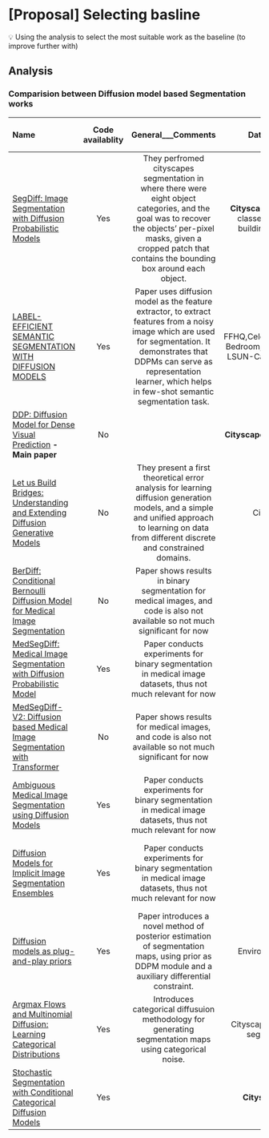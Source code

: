 # [Proposal] Selecting basline
    

:bulb: Using the analysis to select the most suitable work as the baseline (to improve further with)

  
## Analysis 
 
### Comparision between Diffusion model based Segmentation works 

    
| Name                                                                                                                                                                                | Code availablity |                                                      General___Comments                                                       |                          Dataset used                           |  Published or not   |     Performance (in mIoU, of cityscapes)     |                             Input modality                             |
|:----------------------------------------------------------------------------------------------------------------------------------------------------------------------------------- |:----------------:|:-----------------------------------------------------------------------------------------------------------------------------:|:---------------------------------------------------------------:|:-------------------:|:--------------------------------------------------------------:|:----------------------------------------------------------------------:|
| [SegDiff: Image Segmentation with Diffusion Probabilistic Models](https://arxiv.org/pdf/2112.00390.pdf)                                                                           |       Yes        |  They perfromed cityscapes segmentation in where there were eight object categories, and the goal was to recover the objects’ per-pixel masks, given a cropped patch that contains the bounding box around each object.                                                                                                                          |         **Cityscapes Val** (only 8 classes), Vaihingen building, MoNuSeg         |         No          |                        ---                                       |                  Gaussian noise along with image feature conditioning                          |
| [LABEL-EFFICIENT SEMANTIC SEGMENTATION WITH DIFFUSION MODELS](https://openreview.net/pdf?id=SlxSY2UZQT)                                                                             |       Yes        |  Paper uses diffusion model as the feature extractor, to extract features from a noisy image which are used for segmentation. It demonstrates that DDPMs can serve as representation learner, which helps in few-shot semantic segmentation task.                                                                                                              | FFHQ,CelebAMask,LSUN-Bedroom, ADE-Bedroom, LSUN-Cat, LSUN-Horse |       ICLR'22       |                                    ---                            |                               RGB image                              |                            RGB image                               |
| [DDP: Diffusion Model for Dense Visual Prediction](https://arxiv.org/pdf/2303.17559.pdf)  **-Main paper**                                                                                           |        No        |                                                                                                                               |                                              **Cityscapes VAL**, ADE20K                  |         No          |                                            **83.92 (1024x2048)**                    |     both RGB and label images                     | 
| [Let us Build Bridges: Understanding and Extending Diffusion Generative Models](https://arxiv.org/pdf/2208.14699.pdf)                                                               |        No        |   They present a first theoretical error analysis for learning diffusion generation models, and a simple and unified approach to learning on data from different discrete and constrained domains.  |                                              Cityscapes                   | NeurIPS'22 workshop |                             --- (mentioned ELBO:Likelihood evaluation term)                               |                       Categorical Noise as input                       |
| [BerDiff: Conditional Bernoulli Diffusion Model for Medical Image Segmentation](https://arxiv.org/pdf/2304.04429.pdf)                                                               |        No        | Paper shows results in binary segmentation for medical images, and code is also not available so not much significant for now |                                                                 |         No          |  ---                                                              |                        Input image as condition along with Bernoulli noise                       |
| [MedSegDiff: Medical Image Segmentation with Diffusion Probabilistic Model](https://openreview.net/pdf?id=Jdw-cm2jG9)                                                               |       Yes        |       Paper conducts experiments for binary segmentation in medical image datasets, thus not much relevant for now                                                                                                                   |                                                                 |       MIDL'23       |                                         ---                       |  Starting from Gaussian noise with image conditioning                             |
| [MedSegDiff-V2: Diffusion based Medical Image Segmentation with Transformer](https://arxiv.org/pdf/2301.11798.pdf)                                                                  |        No        |            Paper shows results for medical images, and code is also not available so not much significant for now             |                                                                 |         No          |                                 ---                                |                                                              Starting from Gaussian noise with image conditioning          |
| [Ambiguous Medical Image Segmentation using Diffusion Models](https://arxiv.org/pdf/2304.04745.pdf)                                                                                 |       Yes        |          Paper conducts experiments for binary segmentation in medical image datasets, thus not much relevant for now                                                                                                                    |                                                                 |       CVPR'23       |                      ---                                          |                        Input image conditioning  with Gaussian noise                      |
| [Diffusion Models for Implicit Image Segmentation Ensembles](https://arxiv.org/pdf/2112.03145.pdf)                                                                                  |       Yes        |           Paper conducts experiments for binary segmentation in medical image datasets, thus not much relevant for now                                                                                                                    |                                                                 |         No          |                       ---                                         |   Gausssian noise input along with different input images conditioning                  |
| [Diffusion models as plug-and-play priors](https://arxiv.org/pdf/2206.09012.pdf)                                                                                                    |       Yes        |          Paper introduces a novel method of posterior estimation of segmentation maps, using prior as DDPM module and a auxiliary differential constraint.                                                                                                                  |                                                      EnviroAtlas dataset           |     NeurIPS'22      |                                           ---                     |     Image and weak labels (auxiliary information) as inputs                     |
| [Argmax Flows and Multinomial Diffusion: Learning Categorical Distributions](https://proceedings.neurips.cc/paper_files/paper/2021/file/67d96d458abdef21792e6d8e590244e7-Paper.pdf) |       Yes        |                      Introduces categorical diffusuion methodology for generating segmentation maps using categorical noise.                                                                                                        |                             Cityscapes Val(8 class segmentation)                 |            NeurIPS'21         |   --- (mentioned ELBO:Likelihood evaluation term)   |  Categorical noise as input                                                                        |
| [Stochastic Segmentation with Conditional Categorical Diffusion Models](https://arxiv.org/pdf/2303.08888.pdf)                                                                      |       Yes        |                                                                                                                               |                                                      **Cityscapes VAL**           |         No          |               65.8 (256x512)                                               |         RGB image conditioning with categorical noise as input         |
